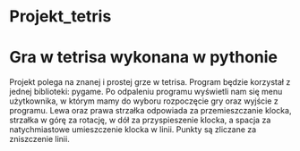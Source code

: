 # Projekt_tetris
# Gra w tetrisa wykonana w pythonie
Projekt polega na znanej i prostej grze w tetrisa. Program
będzie korzystał z jednej biblioteki: pygame. Po odpaleniu
programu wyświetli nam się menu użytkownika, w którym
mamy do wyboru rozpoczęcie gry oraz wyjście z programu.
Lewa oraz prawa strzałka odpowiada za przemieszczanie klocka,
strzałka w górę za rotację, w dół za przyspieszenie klocka, a
spacja za natychmiastowe umieszczenie klocka w linii. Punkty są
zliczane za zniszczenie linii.

